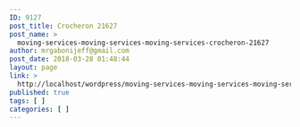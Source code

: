 ```yaml
---
ID: 9127
post_title: Crocheron 21627
post_name: >
  moving-services-moving-services-moving-services-crocheron-21627
author: mrgabonijeff@gmail.com
post_date: 2018-03-28 01:48:44
layout: page
link: >
  http://localhost/wordpress/moving-services-moving-services-moving-services-crocheron-21627/
published: true
tags: [ ]
categories: [ ]
---
```

